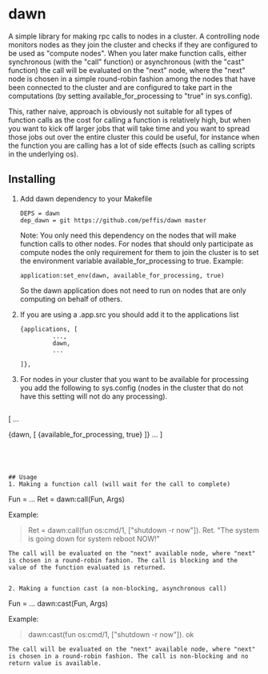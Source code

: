 # dawn
A simple library for making rpc calls to nodes in a cluster. A
controlling node monitors nodes as they join the cluster and checks if 
they are configured to be used as "compute nodes". When you later make
function calls, either synchronous (with the "call" function) or
asynchronous (with the "cast" function) the call will be evaluated on
the "next" node, where the "next" node is chosen in a simple
round-robin fashion among the nodes that have been connected to the
cluster and are configured to take part in the computations (by
setting available_for_processing to "true" in sys.config).

This, rather naive, approach is obviously not suitable for all types
of function calls as the cost for calling a function is relatively
high, but when you want to kick off larger jobs that will take time
and you want to spread those jobs out over the entire cluster this
could be useful, for instance when the function you are calling has a
lot of side effects (such as calling scripts in the underlying os). 

## Installing
1. Add dawn dependency to your Makefile
   ```
   DEPS = dawn
   dep_dawn = git https://github.com/peffis/dawn master
   ```

   Note: You only need this dependency on the nodes that will make
   function calls to other nodes. For nodes that should only
   participate as compute nodes the only requirement for them to join
   the cluster is to set the environment variable
   available_for_processing to true. Example:
   ```
   application:set_env(dawn, available_for_processing, true)
   ```
   So the dawn application does not need to run on nodes that are only
   computing on behalf of others. 

2. If you are using a .app.src you should add it to the applications list
   ```
   {applications, [
			...,
			dawn,
			...

   ]},
   ```

3. For nodes in your cluster that you want to be available for
processing you add the following to sys.config (nodes in the cluster
that do not have this setting will not do any processing). 
   ```
[
...

 {dawn, [
         {available_for_processing, true}
        ]}
...
]
   ```




## Usage
1. Making a function call (will wait for the call to complete)
   ```
   Fun = ...
   Ret = dawn:call(Fun, Args)
   
   Example:
   > Ret = dawn:call(fun os:cmd/1, ["shutdown -r now"]).
   > Ret.
   "The system is going down for system reboot NOW!"
   >
   
   ```
   The call will be evaluated on the "next" available node, where "next"
   is chosen in a round-robin fashion. The call is blocking and the 
   value of the function evaluated is returned. 


2. Making a function cast (a non-blocking, asynchronous call)
   ```
   Fun = ...
   dawn:cast(Fun, Args)
   
   Example:
   > dawn:cast(fun os:cmd/1, ["shutdown -r now"]).
   ok
   >
   ```
   The call will be evaluated on the "next" available node, where "next"
   is chosen in a round-robin fashion. The call is non-blocking and no 
   return value is available. 

